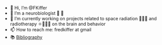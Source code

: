 - 👋 Hi, I’m @FKiffer
- 👀 I’m a neurobiologist 🐁 🧠
- 🌱 I’m currently working on projects related to space radiation 🚀🧑‍🚀 and radiotherapy ⚛️🏥👨‍⚕️ on the brain and behavior
- 📫 How to reach me: fredkiffer at gmail
- 📚 [Bibliography](https://scholar.google.com/citations?user=N5R0duQAAAAJ&hl=en&oi=ao)

<!---
FKiffer/FKiffer is a ✨ special ✨ repository because its `README.md` (this file) appears on your GitHub profile.
You can click the Preview link to take a look at your changes.
--->
